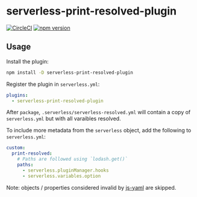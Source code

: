 # serverless-print-resolved-plugin

[![CircleCI](https://circleci.com/gh/neverendingqs/serverless-print-resolved-plugin.svg?style=svg)](https://circleci.com/gh/neverendingqs/serverless-print-resolved-plugin)
[![npm version](https://badge.fury.io/js/serverless-print-resolved-plugin.svg)](https://badge.fury.io/js/serverless-print-resolved-plugin)

## Usage

Install the plugin:

```sh
npm install -D serverless-print-resolved-plugin
```

Register the plugin in `serverless.yml`:

```yaml
plugins:
  - serverless-print-resolved-plugin
```

After `package`, `.serverless/serverless-resolved.yml` will contain a copy of
`serverless.yml` but with all varaibles resolved.

To include more metadata from the `serverless` object, add the following to
`serverless.yml`:

```yaml
custom:
  print-resolved:
    # Paths are followed using `lodash.get()`
    paths:
      - serverless.pluginManager.hooks
      - serverless.variables.option
```

Note: objects / properties considered invalid by
[js-yaml](https://github.com/nodeca/js-yaml) are skipped.
